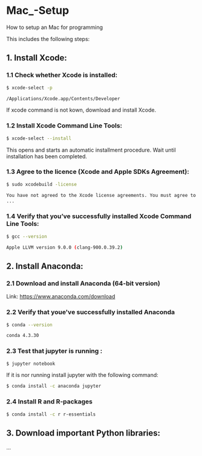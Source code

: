 # Mac_-Setup
How to setup an Mac for programming

This includes the following steps:

## 1. Install Xcode:

### 1.1 Check whether Xcode is installed:

```bash
$ xcode-select -p

/Applications/Xcode.app/Contents/Developer
```

If xcode command is not kown, download and install Xcode.

### 1.2 Install Xcode Command Line Tools:

```bash
$ xcode-select --install
```

This opens and starts an automatic installment procedure. Wait until installation has been completed.

### 1.3 Agree to the licence (Xcode and Apple SDKs Agreement):

```bash
$ sudo xcodebuild -license

You have not agreed to the Xcode license agreements. You must agree to both license agreements below in order to use Xcode.
...
```

### 1.4 Verify that you’ve successfully installed Xcode Command Line Tools:

```bash
$ gcc --version

Apple LLVM version 9.0.0 (clang-900.0.39.2)
```

## 2. Install Anaconda:

### 2.1 Download and install Anaconda (64-bit version)

Link: https://www.anaconda.com/download

### 2.2 Verify that youe've successfully installed Anaconda 

```bash
$ conda --version

conda 4.3.30
```

### 2.3 Test that jupyter is running :

```bash
$ jupyter notebook
```

If it is nor running install jupyter with the following command:
```bash
$ conda install -c anaconda jupyter
```

### 2.4 Install R and R-packages

```bash
$ conda install -c r r-essentials
```

## 3. Download important Python libraries:

...
